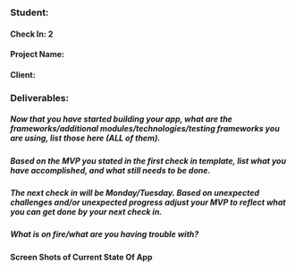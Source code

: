 ### Student:

#### Check In: 2

#### Project Name:

#### Client:

### Deliverables:  

##### Now that you have started building your app, what are the frameworks/additional modules/technologies/testing frameworks you are using, list those here (ALL of them).  

##### Based on the MVP you stated in the first check in template, list what you have accomplished, and what still needs to be done.  

##### The next check in will be Monday/Tuesday. Based on unexpected challenges and/or unexpected progress adjust your MVP to reflect what you can get done by your next check in.  

##### What is on fire/what are you having trouble with?

#### Screen Shots of Current State Of App  
